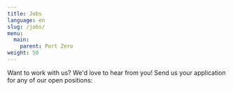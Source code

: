 ```yaml
---
title: Jobs
language: en
slug: /jobs/
menu:
  main:
    parent: Port Zero
weight: 50
---
```


Want to work with us? We'd love to hear from you! Send us your application for any of our open positions:
